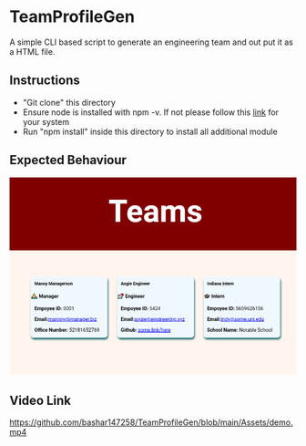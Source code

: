 # TeamProfileGen
A simple CLI based script to generate an engineering team and out put it as a HTML file.
## Instructions
* "Git clone" this directory
* Ensure node is installed with npm -v. If not please follow this [link](https://nodejs.org/en/download/) for your system
* Run "npm install" inside this directory to install all additional module
## Expected Behaviour
![Sample Output](./Assets/Sample.png)
## Video Link
https://github.com/bashar147258/TeamProfileGen/blob/main/Assets/demo.mp4

